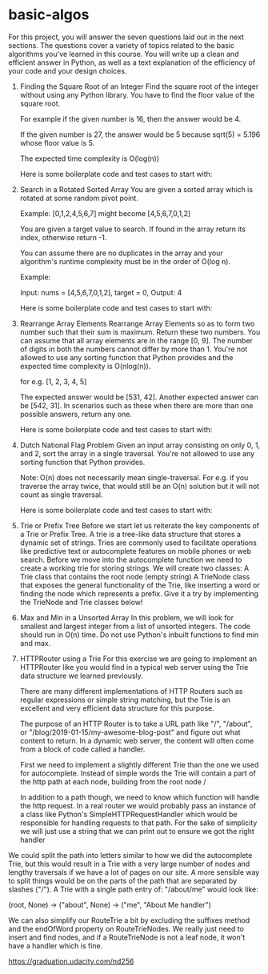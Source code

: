 # basic-algos

For this project, you will answer the seven questions laid out in the next sections. The questions cover a variety of topics related to the basic algorithms you've learned in this course. You will write up a clean and efficient answer in Python, as well as a text explanation of the efficiency of your code and your design choices.


1. Finding the Square Root of an Integer
      Find the square root of the integer without using any Python library. You have to find the floor value of the square root.

      For example if the given number is 16, then the answer would be 4.

      If the given number is 27, the answer would be 5 because sqrt(5) = 5.196 whose floor value is 5.

      The expected time complexity is O(log(n))

      Here is some boilerplate code and test cases to start with:

2. Search in a Rotated Sorted Array
      You are given a sorted array which is rotated at some random pivot point.

      Example: [0,1,2,4,5,6,7] might become [4,5,6,7,0,1,2]

      You are given a target value to search. If found in the array return its index, otherwise return -1.

      You can assume there are no duplicates in the array and your algorithm's runtime complexity must be in the order of O(log n).

      Example:

      Input: nums = [4,5,6,7,0,1,2], target = 0, Output: 4

      Here is some boilerplate code and test cases to start with:

3. Rearrange Array Elements
      Rearrange Array Elements so as to form two number such that their sum is maximum. Return these two numbers. You can assume that all array elements are in the range [0, 9]. The number of digits in both the numbers cannot differ by more than 1. You're not allowed to use any sorting function that Python provides and the expected time complexity is O(nlog(n)).

      for e.g. [1, 2, 3, 4, 5]

      The expected answer would be [531, 42]. Another expected answer can be [542, 31]. In scenarios such as these when there are more than one possible answers, return any one.

      Here is some boilerplate code and test cases to start with:

4. Dutch National Flag Problem
      Given an input array consisting on only 0, 1, and 2, sort the array in a single traversal. You're not allowed to use any sorting function that Python provides.

      Note: O(n) does not necessarily mean single-traversal. For e.g. if you traverse the array twice, that would still be an O(n) solution but it will not count as single traversal.

      Here is some boilerplate code and test cases to start with:

5. Trie or Prefix Tree
      Before we start let us reiterate the key components of a Trie or Prefix Tree. A trie is a tree-like data structure that stores a dynamic set of strings. Tries are commonly used to facilitate operations like predictive text or autocomplete features on mobile phones or web search.
      Before we move into the autocomplete function we need to create a working trie for storing strings. We will create two classes:
      A Trie class that contains the root node (empty string)
      A TrieNode class that exposes the general functionality of the Trie, like inserting a word or finding the node which represents a prefix.
      Give it a try by implementing the TrieNode and Trie classes below!

6. Max and Min in a Unsorted Array
      In this problem, we will look for smallest and largest integer from a list of unsorted integers. The code should run in O(n) time. Do not use Python's inbuilt functions to find min and max.

7. HTTPRouter using a Trie
      For this exercise we are going to implement an HTTPRouter like you would find in a typical web server using the Trie data structure we learned previously.

      There are many different implementations of HTTP Routers such as regular expressions or simple string matching, but the Trie is an excellent and very efficient data structure for this purpose.

      The purpose of an HTTP Router is to take a URL path like "/", "/about", or "/blog/2019-01-15/my-awesome-blog-post" and figure out what content to return. In a dynamic web server, the content will often come from a block of code called a handler.

      First we need to implement a slightly different Trie than the one we used for autocomplete. Instead of simple words the Trie will contain a part of the http path at each node, building from the root node /

      In addition to a path though, we need to know which function will handle the http request. In a real router we would probably pass an instance of a class like Python's SimpleHTTPRequestHandler which would be responsible for handling requests to that path. For the sake of simplicity we will just use a string that we can print out to ensure we got the right handler

We could split the path into letters similar to how we did the autocomplete Trie, but this would result in a Trie with a very large number of nodes and lengthy traversals if we have a lot of pages on our site. A more sensible way to split things would be on the parts of the path that are separated by slashes ("/"). A Trie with a single path entry of: "/about/me" would look like:

(root, None) -> ("about", None) -> ("me", "About Me handler")

We can also simplify our RouteTrie a bit by excluding the suffixes method and the endOfWord property on RouteTrieNodes. We really just need to insert and find nodes, and if a RouteTrieNode is not a leaf node, it won't have a handler which is fine.




https://graduation.udacity.com/nd256
